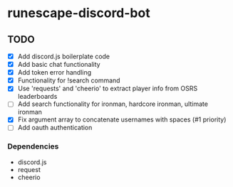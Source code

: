 # runescape-discord-bot

## TODO

- [x] Add discord.js boilerplate code
- [x] Add basic chat functionality
- [x] Add token error handling
- [x] Functionality for !search command
- [x] Use 'requests' and 'cheerio' to extract player info from OSRS leaderboards
- [ ] Add search functionality for ironman, hardcore ironman, ultimate ironman
- [x] Fix argument array to concatenate usernames with spaces (#1 priority)
- [ ] Add oauth authentication

### Dependencies

- discord.js
- request
- cheerio
